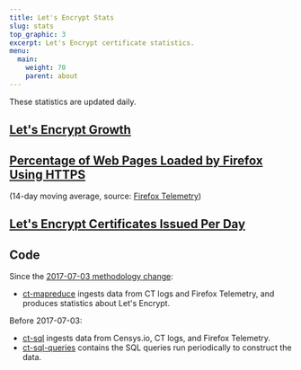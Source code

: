 ```yaml
---
title: Let's Encrypt Stats
slug: stats
top_graphic: 3
excerpt: Let's Encrypt certificate statistics.
menu:
  main:
    weight: 70
    parent: about
---
```


These statistics are updated daily.

<div class="figure">
  <h2><a name="growth" href="#growth"
    >Let's Encrypt Growth</a></h2>
  <div id="activeUsage" title="Let's Encrypt Growth" class="statsgraph"></div>
</div>

<div class="figure">
  <h2><a name="percent-pageloads" href="#percent-pageloads"
    >Percentage of Web Pages Loaded by Firefox Using HTTPS</a></h2>
  <p>(14-day moving average, source: <a href="https://wiki.mozilla.org/Telemetry/FAQ#Telemetry_and_User_Control:_FAQ">Firefox Telemetry</a>)</p>
  <div id="pageloadPercent" title="Percentage of Web Pages Loaded by Firefox Using HTTPS" class="statsgraph"></div>
</div>

<div class="figure">
  <h2><a name="daily-issuance" href="#daily-issuance"
    >Let's Encrypt Certificates Issued Per Day</a></h2>
  <div id="issuancePerDay" title="Let's Encrypt Certificates Issued Per Day" class="statsgraph"></div>
</div>

## Code
Since the [2017-07-03 methodology change](https://community.letsencrypt.org/t/adjustments-to-the-lets-encrypt-statistics-methodology/):
- [ct-mapreduce](https://github.com/jcjones/ct-mapreduce) ingests data from CT logs and Firefox Telemetry, and produces statistics about Let's Encrypt.

Before 2017-07-03:
- [ct-sql](https://github.com/jcjones/ct-sql) ingests data from Censys.io, CT logs, and Firefox Telemetry.
- [ct-sql-queries](https://github.com/jcjones/ct-sql-queries) contains the SQL queries run periodically to construct the data.

<script src="/js/stats.js" async></script>
<script src="/js/plotly-min.js" async></script>
